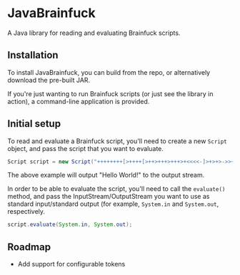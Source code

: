 JavaBrainfuck
=======

A Java library for reading and evaluating Brainfuck scripts.

Installation
------

To install JavaBrainfuck, you can build from the repo, or alternatively download the pre-built JAR.

If you're just wanting to run Brainfuck scripts (or just see the library in action), a command-line application is provided.

Initial setup
------

To read and evaluate a Brainfuck script, you'll need to create a new ```Script``` object, and pass the script that you want to evaluate.

```java
Script script = new Script("++++++++[>++++[>++>+++>+++>+<<<<-]>+>+>->>+[<]<-]>>.>---.+++++++..+++.>>.<-.<.+++.------.--------.>>+.>++.");
```

The above example will output "Hello World!" to the output stream.

In order to be able to evaluate the script, you'll need to call the ```evaluate()``` method, and pass the InputStream/OutputStream you want to use as standard input/standard output (for example, ```System.in``` and ```System.out```, respectively.

```java
script.evaluate(System.in, System.out);
```

Roadmap
------

- Add support for configurable tokens